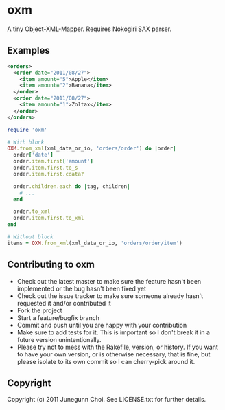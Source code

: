 # oxm

A tiny Object-XML-Mapper. Requires Nokogiri SAX parser.

## Examples
```xml
<orders>
  <order date="2011/08/27">
    <item amount="5">Apple</item>
    <item amount="2">Banana</item>
  </order>
  <order date="2011/08/27">
    <item amount="1">Zoltax</item>
  </order>
</orders>
```

```ruby
require 'oxm'

# With block
OXM.from_xml(xml_data_or_io, 'orders/order') do |order|
  order['date']
  order.item.first['amount']
  order.item.first.to_s
  order.item.first.cdata?

  order.children.each do |tag, children|
    # ...
  end

  order.to_xml
  order.item.first.to_xml
end

# Without block
items = OXM.from_xml(xml_data_or_io, 'orders/order/item')
```

## Contributing to oxm
 
* Check out the latest master to make sure the feature hasn't been implemented or the bug hasn't been fixed yet
* Check out the issue tracker to make sure someone already hasn't requested it and/or contributed it
* Fork the project
* Start a feature/bugfix branch
* Commit and push until you are happy with your contribution
* Make sure to add tests for it. This is important so I don't break it in a future version unintentionally.
* Please try not to mess with the Rakefile, version, or history. If you want to have your own version, or is otherwise necessary, that is fine, but please isolate to its own commit so I can cherry-pick around it.

## Copyright

Copyright (c) 2011 Junegunn Choi. See LICENSE.txt for
further details.

